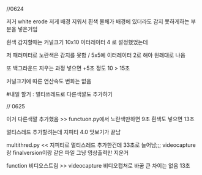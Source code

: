 //0624

저거 white erode 저게 배경 지워서 
흰색 물체가 배경에 있더라도 감지 못하게하는 부분을 넣은거임

흰색 감지할때는 커널크기 10x10 이터레이터 4 로 설정했었는데

저 패러미터로 노란색은 감지를 못함 / 5x5에 이터레이터 2로 해야 원래대로 나옴

또 백그라운드 지우는 과정 넣으면 +5초 정도 10 > 15초

커널크기에 따른 연산속도 변화는 없음

#내일 할거 : 멀티쓰레드로 다른색깔도 추가하기 

// 0625


이거 다른색깔 추가했음 >> functuon.py에서 노란색만하면 9초 흰색도 넣으면 13초

멀티스레드 추가할려는데 지피티 4.0 맛보기가 끝남

multithred.py << 지피티로 멀티스레드 추가한건데 33초로 늘어남;;;
videocapture 랑 finalversion이랑 같은 파일 그냥 영상출력만 지운거 

function 비디오스트림 >> videocapture 비디오캡쳐로 바꿈 큰 차이는 없음 13초
